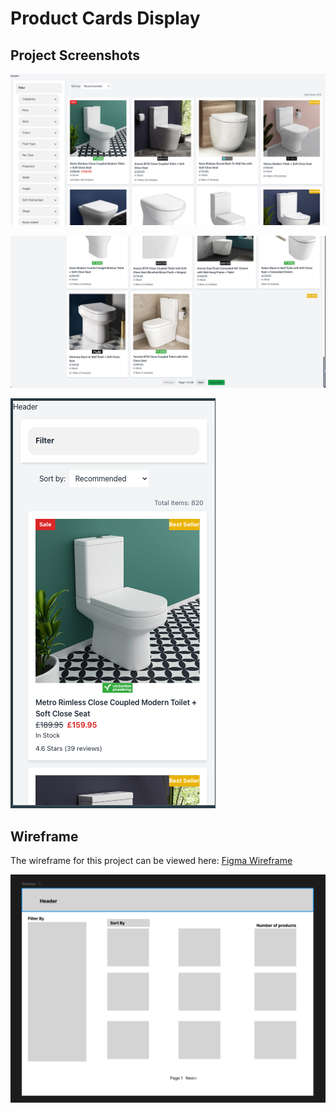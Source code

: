 # Product Cards Display


## Project Screenshots

![Product Cards Display](screenshots/Screenshot_products_display.png)

![Product Cards Pagination](screenshots/Screenshot_products_pagination.png)

![Product Cards Small Screen](screenshots/Screenshot_small_screen.png)

## Wireframe

The wireframe for this project can be viewed here: [Figma Wireframe](https://www.figma.com/design/oi4E3TnRGTdy82DqjYr9h5/Wireframe?node-id=0-1&t=Nu2EfcamGPoLn54R-1)

![Project Wireframe](screenshots/Wireframe.png)